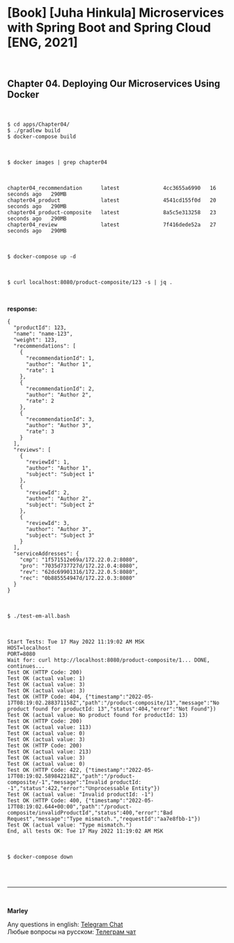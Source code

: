 # [Book] [Juha Hinkula] Microservices with Spring Boot and Spring Cloud [ENG, 2021]

<br/>

## Chapter 04. Deploying Our Microservices Using Docker

<br/>

```
$ cd apps/Chapter04/
$ ./gradlew build
$ docker-compose build
```

<br/>

```
$ docker images | grep chapter04
```

<br/>

```
chapter04_recommendation      latest              4cc3655a6990   16 seconds ago   290MB
chapter04_product             latest              4541cd155f0d   20 seconds ago   290MB
chapter04_product-composite   latest              8a5c5e313258   23 seconds ago   290MB
chapter04_review              latest              7f416dede52a   27 seconds ago   290MB
```

<br/>

```
$ docker-compose up -d
```

<br/>

```
$ curl localhost:8080/product-composite/123 -s | jq .
```

<br/>

**response:**  

```
{
  "productId": 123,
  "name": "name-123",
  "weight": 123,
  "recommendations": [
    {
      "recommendationId": 1,
      "author": "Author 1",
      "rate": 1
    },
    {
      "recommendationId": 2,
      "author": "Author 2",
      "rate": 2
    },
    {
      "recommendationId": 3,
      "author": "Author 3",
      "rate": 3
    }
  ],
  "reviews": [
    {
      "reviewId": 1,
      "author": "Author 1",
      "subject": "Subject 1"
    },
    {
      "reviewId": 2,
      "author": "Author 2",
      "subject": "Subject 2"
    },
    {
      "reviewId": 3,
      "author": "Author 3",
      "subject": "Subject 3"
    }
  ],
  "serviceAddresses": {
    "cmp": "1f571512e69a/172.22.0.2:8080",
    "pro": "7035d737727d/172.22.0.4:8080",
    "rev": "62dc69901316/172.22.0.5:8080",
    "rec": "0b885554947d/172.22.0.3:8080"
  }
}
```


<br/>

```
$ ./test-em-all.bash
```

<br/>


```
Start Tests: Tue 17 May 2022 11:19:02 AM MSK
HOST=localhost
PORT=8080
Wait for: curl http://localhost:8080/product-composite/1... DONE, continues...
Test OK (HTTP Code: 200)
Test OK (actual value: 1)
Test OK (actual value: 3)
Test OK (actual value: 3)
Test OK (HTTP Code: 404, {"timestamp":"2022-05-17T08:19:02.288371158Z","path":"/product-composite/13","message":"No product found for productId: 13","status":404,"error":"Not Found"})
Test OK (actual value: No product found for productId: 13)
Test OK (HTTP Code: 200)
Test OK (actual value: 113)
Test OK (actual value: 0)
Test OK (actual value: 3)
Test OK (HTTP Code: 200)
Test OK (actual value: 213)
Test OK (actual value: 3)
Test OK (actual value: 0)
Test OK (HTTP Code: 422, {"timestamp":"2022-05-17T08:19:02.589842218Z","path":"/product-composite/-1","message":"Invalid productId: -1","status":422,"error":"Unprocessable Entity"})
Test OK (actual value: "Invalid productId: -1")
Test OK (HTTP Code: 400, {"timestamp":"2022-05-17T08:19:02.644+00:00","path":"/product-composite/invalidProductId","status":400,"error":"Bad Request","message":"Type mismatch.","requestId":"aa7e8fbb-1"})
Test OK (actual value: "Type mismatch.")
End, all tests OK: Tue 17 May 2022 11:19:02 AM MSK
```

<br/>

```
$ docker-compose down
```

<br/><br/>

---

<br/>

**Marley**

Any questions in english: <a href="https://javadev.org/chat/">Telegram Chat</a>  
Любые вопросы на русском: <a href="https://javadev.ru/chat/">Телеграм чат</a>